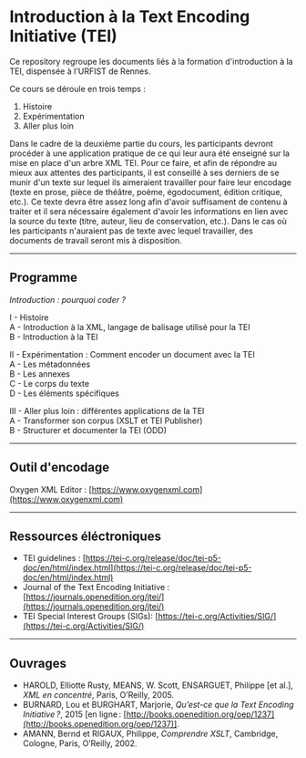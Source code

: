 # Introduction à la Text Encoding Initiative (TEI)

Ce repository regroupe les documents liés à la formation d'introduction à la TEI, dispensée à l'URFIST de Rennes.

Ce cours se déroule en trois temps :
1. Histoire
2. Expérimentation
3. Aller plus loin

Dans le cadre de la deuxième partie du cours, les participants devront procéder à une application pratique de ce qui leur aura été enseigné sur la mise en place d'un arbre XML TEI. Pour ce faire, et afin de répondre au mieux aux attentes des participants, il est conseillé à ses derniers de se munir d'un texte sur lequel ils aimeraient travailler pour faire leur encodage (texte en prose, pièce de théâtre, poème, égodocument, édition critique, etc.). Ce texte devra être assez long afin d'avoir suffisament de contenu à traiter et il sera nécessaire également d'avoir les informations en lien avec la source du texte (titre, auteur, lieu de conservation, etc.). Dans le cas où les participants n'auraient pas de texte avec lequel travailler, des documents de travail seront mis à disposition.

___

## Programme

_Introduction : pourquoi coder ?_

I - Histoire  
A - Introduction à la XML, langage de balisage utilisé pour la TEI  
B - Introduction à la TEI  

II - Expérimentation  : Comment encoder un document avec la TEI  
A - Les métadonnées  
B - Les annexes  
C - Le corps du texte  
D - Les éléments spécifiques  

III - Aller plus loin : différentes applications de la TEI  
A - Transformer son corpus (XSLT et TEI Publisher)  
B - Structurer et documenter la TEI (ODD)  

___

## Outil d'encodage  

Oxygen XML Editor : [https://www.oxygenxml.com](https://www.oxygenxml.com)

___

## Ressources éléctroniques

- TEI guidelines : [https://tei-c.org/release/doc/tei-p5-doc/en/html/index.html](https://tei-c.org/release/doc/tei-p5-doc/en/html/index.html)  
- Journal of the Text Encoding Initiative : [https://journals.openedition.org/jtei/](https://journals.openedition.org/jtei/)  
- TEI Special Interest Groups (SIGs): [https://tei-c.org/Activities/SIG/](https://tei-c.org/Activities/SIG/)

___

## Ouvrages

- HAROLD, Elliotte Rusty, MEANS, W. Scott, ENSARGUET, Philippe [et al.], *XML en concentré*, Paris, O’Reilly, 2005.
- BURNARD, Lou et BURGHART, Marjorie, *Qu’est-ce que la Text Encoding Initiative ?*, 2015 [en ligne : [http://books.openedition.org/oep/1237](http://books.openedition.org/oep/1237)].
- AMANN, Bernd et RIGAUX, Philippe, *Comprendre XSLT*, Cambridge, Cologne, Paris, O’Reilly, 2002.
